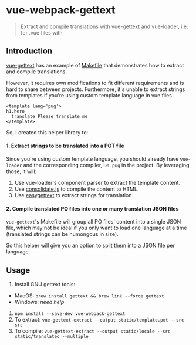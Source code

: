 # vue-webpack-gettext

> Extract and compile translations with vue-gettext and vue-loader, i.e. for .vue files with <template lang='pug'></template>

## Introduction

[vue-gettext](https://github.com/Polyconseil/vue-gettext) has an example of [Makefile](https://github.com/Polyconseil/vue-gettext/blob/master/Makefile) that demonstrates how to extract and compile translations.

However, it requires own modifications to fit different requirements and is hard to share between projects. Furthermore, it's unable to extract strings from templates if you're using custom template language in vue files.

```
<template lang='pug'>
h1.hero
  translate Please translate me
</template>
```

So, I created this helper library to:

#### 1. Extract strings to be translated into a POT file

Since you're using custom template language, you should already have `vue-loader` and the corresponding compiler, i.e. `pug` in the project. By leveraging those, it will:

1. Use vue-loader's component parser to extract the template content.
1. Use [consolidate.js](https://github.com/tj/consolidate.js/) to compile the content to HTML.
1. Use [easygettext](https://github.com/Polyconseil/easygettext) to extract strings for translation.

#### 2. Compile translated PO files into one or many translation JSON files

`vue-gettext`'s Makefile will group all PO files' content into a single JSON file, which may not be ideal if you only want to load one language at a time (translated strings can be humongous in size).

So this helper will give you an option to split them into a JSON file per language.

## Usage

1. Install GNU gettext tools:
  - MacOS: `brew install gettext && brew link --force gettext`
  - Windows: _need help_
1. `npm install --save-dev vue-webpack-gettext`
1. To extract: `vue-gettext-extract --output static/template.pot --src src`
1. To compile: `vue-gettext-extract --output static/locale --src static/translated --multiple`
